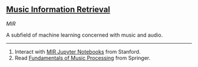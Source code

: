 ## [Music Information Retrieval ](#music-information-retrieval)
*MIR*

A subfield of machine learning concerned with music and audio.

---
1. Interact with [MIR Jupyter Notebooks](http://musicinformationretrieval.com) from Stanford.
2. Read [Fundamentals of Music Processing](http://www.springer.com/us/book/9783319219448) from Springer.